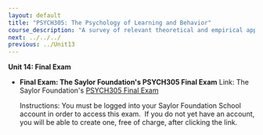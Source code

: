 ```yaml
---
layout: default
title: "PSYCH305: The Psychology of Learning and Behavior"
course_description: "A survey of relevant theoretical and empirical approaches within psychology as they relate to human learning and behavior."
next: ../../../
previous: ../Unit13
---
```

**Unit 14: Final Exam** <span id="14"></span> 
-   **Final Exam: The Saylor Foundation's PSYCH305 Final Exam**
    Link: The Saylor Foundation's [PSYCH305 Final
    Exam](http://school.saylor.org/course/view.php?id=236)  
      
     Instructions: You must be logged into your Saylor Foundation School
    account in order to access this exam.  If you do not yet have an
    account, you will be able to create one, free of charge, after
    clicking the link. 


